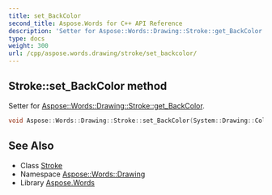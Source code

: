 ```yaml
---
title: set_BackColor
second_title: Aspose.Words for C++ API Reference
description: 'Setter for Aspose::Words::Drawing::Stroke::get_BackColor.'
type: docs
weight: 300
url: /cpp/aspose.words.drawing/stroke/set_backcolor/
---
```

## Stroke::set_BackColor method


Setter for [Aspose::Words::Drawing::Stroke::get_BackColor](../get_backcolor/).

```cpp
void Aspose::Words::Drawing::Stroke::set_BackColor(System::Drawing::Color value)
```

## See Also

* Class [Stroke](../)
* Namespace [Aspose::Words::Drawing](../../)
* Library [Aspose.Words](../../../)
